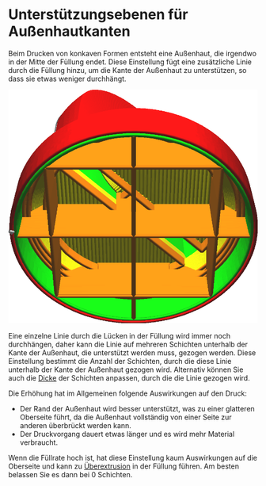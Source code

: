 Unterstützungsebenen für Außenhautkanten
====
Beim Drucken von konkaven Formen entsteht eine Außenhaut, die irgendwo in der Mitte der Füllung endet. Diese Einstellung fügt eine zusätzliche Linie durch die Füllung hinzu, um die Kante der Außenhaut zu unterstützen, so dass sie etwas weniger durchhängt.

![Unter dem Rand der Außenhaut wird eine Begrenzung durch die Füllung gezogen](../../../articles/images/skin_edge_support_thickness.png)

Eine einzelne Linie durch die Lücken in der Füllung wird immer noch durchhängen, daher kann die Linie auf mehreren Schichten unterhalb der Kante der Außenhaut, die unterstützt werden muss, gezogen werden. Diese Einstellung bestimmt die Anzahl der Schichten, durch die diese Linie unterhalb der Kante der Außenhaut gezogen wird. Alternativ können Sie auch die [Dicke](skin_edge_support_thickness.md) der Schichten anpassen, durch die die Linie gezogen wird.

Die Erhöhung hat im Allgemeinen folgende Auswirkungen auf den Druck:
* Der Rand der Außenhaut wird besser unterstützt, was zu einer glatteren Oberseite führt, da die Außenhaut vollständig von einer Seite zur anderen überbrückt werden kann.
* Der Druckvorgang dauert etwas länger und es wird mehr Material verbraucht.

Wenn die Füllrate hoch ist, hat diese Einstellung kaum Auswirkungen auf die Oberseite und kann zu [Überextrusion](../../../articles/troubleshooting/overextrusion.md) in der Füllung führen. Am besten belassen Sie es dann bei 0 Schichten.
